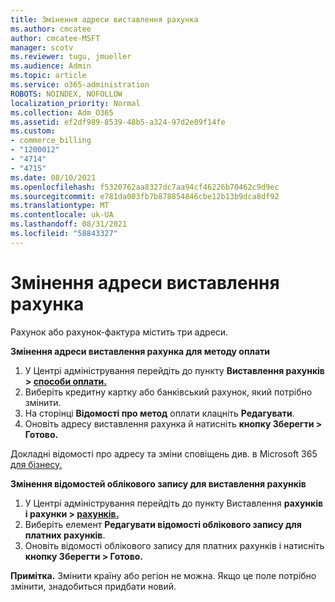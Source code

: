 ```yaml
---
title: Змінення адреси виставлення рахунка
ms.author: cmcatee
author: cmcatee-MSFT
manager: scotv
ms.reviewer: tugu, jmueller
ms.audience: Admin
ms.topic: article
ms.service: o365-administration
ROBOTS: NOINDEX, NOFOLLOW
localization_priority: Normal
ms.collection: Adm_O365
ms.assetid: ef2df989-8539-48b5-a324-97d2e09f14fe
ms.custom:
- commerce_billing
- "1200012"
- "4714"
- "4715"
ms.date: 08/10/2021
ms.openlocfilehash: f5320762aa8327dc7aa94cf46226b70462c9d9ec
ms.sourcegitcommit: e781da003fb7b878854846cbe12b13b9dca8df92
ms.translationtype: MT
ms.contentlocale: uk-UA
ms.lasthandoff: 08/31/2021
ms.locfileid: "58843327"
---
```

# <a name="change-your-billing-address"></a>Змінення адреси виставлення рахунка

Рахунок або рахунок-фактура містить три адреси.

**Змінення адреси виставлення рахунка для методу оплати**

1. У Центрі адміністрування перейдіть до пункту **Виставлення рахунків > [способи оплати.](https://go.microsoft.com/fwlink/p/?linkid=2018806)**
2. Виберіть кредитну картку або банківський рахунок, який потрібно змінити.
3. На сторінці **Відомості про метод** оплати клацніть **Редагувати**.
4. Оновіть адресу виставлення рахунка й натисніть **кнопку Зберегти > Готово.**

Докладні відомості про адресу та зміни сповіщень див. в Microsoft 365 [для бізнесу.](https://docs.microsoft.com/microsoft-365/commerce/billing-and-payments/change-your-billing-addresses)

**Змінення відомостей облікового запису для виставлення рахунків**

1. У Центрі адміністрування перейдіть до пункту Виставлення **рахунків і рахунки > [рахунків.](https://admin.microsoft.com/Adminportal/Home?source=applauncher#/BillingAccounts/billing-accounts)**
2. Виберіть елемент **Редагувати відомості облікового запису для платних рахунків**.
3. Оновіть відомості облікового запису для платних рахунків і натисніть **кнопку Зберегти > Готово.**

**Примітка.** Змінити країну або регіон не можна. Якщо це поле потрібно змінити, знадобиться придбати новий.
